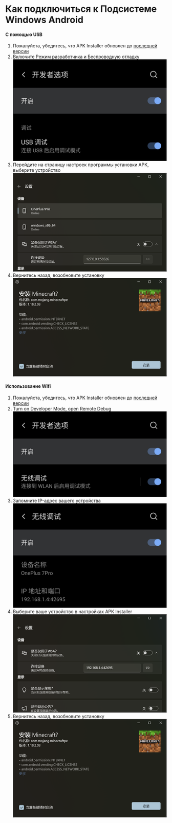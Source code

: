 # Как подключиться к Подсистеме Windows Android
#### С помощью USB
1. Пожалуйста, убедитесь, что APK Installer обновлен до [последней версии](https://www.microsoft.com/store/productId/9P2JFQ43FPPG "APK Installer")
2. Включите Режим разработчика и Беспроводную отладку![Разработчика режим](https://raw.githubusercontent.com/Paving-Base/APK-Installer/screenshots/Documents/Tutorials/How%20To%20Connect%20Device/Images/Screenshot_20221002-172252.jpg)
3. Перейдите на страницу настроек программы установки APK, выберите устройство ![Настройки](https://raw.githubusercontent.com/Paving-Base/APK-Installer/screenshots/Documents/Tutorials/How%20To%20Connect%20Device/Images/Snipaste_2022-10-02_17-37-30.png)
4. Вернитесь назад, возобновите установку ![Возобновить установку](https://raw.githubusercontent.com/Paving-Base/APK-Installer/screenshots/Documents/Tutorials/How%20To%20Connect%20Device/Images/Snipaste_2022-10-02_17-34-04.png)
#### Использование Wifi
1. Пожалуйста, убедитесь, что APK Installer обновлен до [последней версии](https://www.microsoft.com/store/productId/9P2JFQ43FPPG "APK Installer")
2. Turn on Developer Mode, open Remote Debug ![Режим разработчика](https://raw.githubusercontent.com/Paving-Base/APK-Installer/screenshots/Documents/Tutorials/How%20To%20Connect%20Device/Images/Screenshot_20221002-174001.jpg)
3. Запомните IP-адрес вашего устройства ![IP адрес](https://raw.githubusercontent.com/Paving-Base/APK-Installer/screenshots/Documents/Tutorials/How%20To%20Connect%20Device/Images/Screenshot_20221002-174200.jpg)
3. Выберите ваше устройство в настройках APK Installer ![Настройки](https://raw.githubusercontent.com/Paving-Base/APK-Installer/screenshots/Documents/Tutorials/How%20To%20Connect%20Device/Images/Snipaste_2022-10-02_17-46-28.png)
4. Вернитесь назад, возобновите установку ![Возобновить установку](https://raw.githubusercontent.com/Paving-Base/APK-Installer/screenshots/Documents/Tutorials/How%20To%20Connect%20Device/Images/Snipaste_2022-10-02_17-34-04.png)
